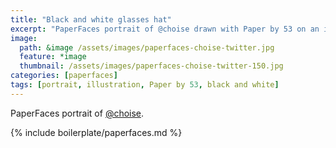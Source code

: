 ```yaml
---
title: "Black and white glasses hat"
excerpt: "PaperFaces portrait of @choise drawn with Paper by 53 on an iPad."
image: 
  path: &image /assets/images/paperfaces-choise-twitter.jpg 
  feature: *image
  thumbnail: /assets/images/paperfaces-choise-twitter-150.jpg
categories: [paperfaces]
tags: [portrait, illustration, Paper by 53, black and white]
---
```


PaperFaces portrait of [@choise](https://twitter.com/choise).

{% include boilerplate/paperfaces.md %}
